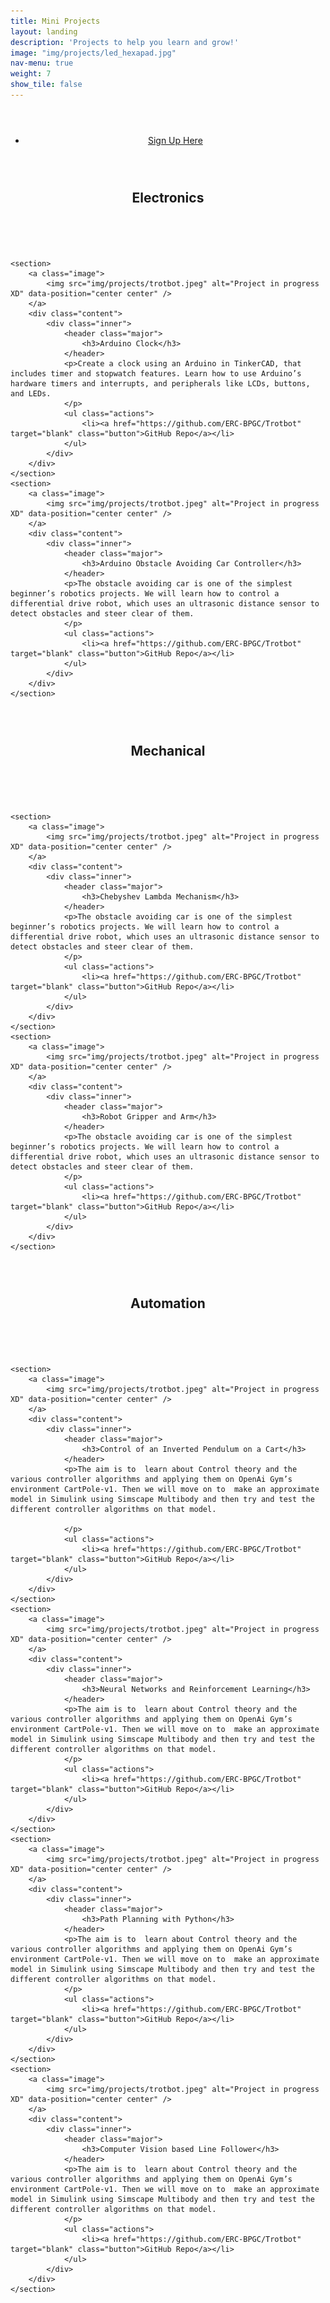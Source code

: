 ```yaml
---
title: Mini Projects
layout: landing
description: 'Projects to help you learn and grow!'
image: "img/projects/led_hexapad.jpg"
nav-menu: true
weight: 7
show_tile: false
---
```


<div id="main">

<section id="two" class="spotlights">

<div class='inner' style="padding:0px !important; padding-top:2em !important;">
<center>
<ul class="actions">
<li><a href="https://docs.google.com/forms/d/e/1FAIpQLSfxGp9lZC7TelZEwytV6WU0c7O_Y86gZ79Sx3pPB35nfqRg7g/viewform?usp=sf_link" target="blank" class="button">Sign Up Here</a></li>
</ul>
</center>
</div>

<div class="inner" style="padding:2em 0 1em 0 !important; ">
<header class="major">
<h1>Electronics</h1>
</header>
</div>

	<section>
		<a class="image">
			<img src="img/projects/trotbot.jpeg" alt="Project in progress XD" data-position="center center" />
		</a>
		<div class="content">
			<div class="inner">
				<header class="major">
					<h3>Arduino Clock</h3>
				</header>
				<p>Create a clock using an Arduino in TinkerCAD, that includes timer and stopwatch features. Learn how to use Arduino’s hardware timers and interrupts, and peripherals like LCDs, buttons, and LEDs.
				</p>
				<ul class="actions">
					<li><a href="https://github.com/ERC-BPGC/Trotbot" target="blank" class="button">GitHub Repo</a></li>
				</ul>
			</div>
		</div>
	</section>
    <section>
		<a class="image">
			<img src="img/projects/trotbot.jpeg" alt="Project in progress XD" data-position="center center" />
		</a>
		<div class="content">
			<div class="inner">
				<header class="major">
					<h3>Arduino Obstacle Avoiding Car Controller</h3>
				</header>
				<p>The obstacle avoiding car is one of the simplest beginner’s robotics projects. We will learn how to control a differential drive robot, which uses an ultrasonic distance sensor to detect obstacles and steer clear of them. 
				</p>
				<ul class="actions">
					<li><a href="https://github.com/ERC-BPGC/Trotbot" target="blank" class="button">GitHub Repo</a></li>
				</ul>
			</div>
		</div>
	</section>

<div class="inner" style="padding:2em 0 1em 0 !important; ">
<header class="major">
<h1>Mechanical</h1>
</header>
</div>
	
	<section>
		<a class="image">
			<img src="img/projects/trotbot.jpeg" alt="Project in progress XD" data-position="center center" />
		</a>
		<div class="content">
			<div class="inner">
				<header class="major">
					<h3>Chebyshev Lambda Mechanism</h3>
				</header>
				<p>The obstacle avoiding car is one of the simplest beginner’s robotics projects. We will learn how to control a differential drive robot, which uses an ultrasonic distance sensor to detect obstacles and steer clear of them. 
				</p>
				<ul class="actions">
					<li><a href="https://github.com/ERC-BPGC/Trotbot" target="blank" class="button">GitHub Repo</a></li>
				</ul>
			</div>
		</div>
	</section>
    <section>
		<a class="image">
			<img src="img/projects/trotbot.jpeg" alt="Project in progress XD" data-position="center center" />
		</a>
		<div class="content">
			<div class="inner">
				<header class="major">
					<h3>Robot Gripper and Arm</h3>
				</header>
				<p>The obstacle avoiding car is one of the simplest beginner’s robotics projects. We will learn how to control a differential drive robot, which uses an ultrasonic distance sensor to detect obstacles and steer clear of them. 
				</p>
				<ul class="actions">
					<li><a href="https://github.com/ERC-BPGC/Trotbot" target="blank" class="button">GitHub Repo</a></li>
				</ul>
			</div>
		</div>
	</section>

<div class="inner" style="padding:2em 0 1em 0 !important; ">
<header class="major">
<h1>Automation</h1>
</header>
</div>

	<section>
		<a class="image">
			<img src="img/projects/trotbot.jpeg" alt="Project in progress XD" data-position="center center" />
		</a>
		<div class="content">
			<div class="inner">
				<header class="major">
					<h3>Control of an Inverted Pendulum on a Cart</h3>
				</header>
				<p>The aim is to  learn about Control theory and the various controller algorithms and applying them on OpenAi Gym’s environment CartPole-v1. Then we will move on to  make an approximate model in Simulink using Simscape Multibody and then try and test the different controller algorithms on that model.

				</p>
				<ul class="actions">
					<li><a href="https://github.com/ERC-BPGC/Trotbot" target="blank" class="button">GitHub Repo</a></li>
				</ul>
			</div>
		</div>
	</section>
    <section>
		<a class="image">
			<img src="img/projects/trotbot.jpeg" alt="Project in progress XD" data-position="center center" />
		</a>
		<div class="content">
			<div class="inner">
				<header class="major">
					<h3>Neural Networks and Reinforcement Learning</h3>
				</header>
				<p>The aim is to  learn about Control theory and the various controller algorithms and applying them on OpenAi Gym’s environment CartPole-v1. Then we will move on to  make an approximate model in Simulink using Simscape Multibody and then try and test the different controller algorithms on that model.
				</p>
				<ul class="actions">
					<li><a href="https://github.com/ERC-BPGC/Trotbot" target="blank" class="button">GitHub Repo</a></li>
				</ul>
			</div>
		</div>
	</section>
    <section>
		<a class="image">
			<img src="img/projects/trotbot.jpeg" alt="Project in progress XD" data-position="center center" />
		</a>
		<div class="content">
			<div class="inner">
				<header class="major">
					<h3>Path Planning with Python</h3>
				</header>
				<p>The aim is to  learn about Control theory and the various controller algorithms and applying them on OpenAi Gym’s environment CartPole-v1. Then we will move on to  make an approximate model in Simulink using Simscape Multibody and then try and test the different controller algorithms on that model.
				</p>
				<ul class="actions">
					<li><a href="https://github.com/ERC-BPGC/Trotbot" target="blank" class="button">GitHub Repo</a></li>
				</ul>
			</div>
		</div>
	</section>
    <section>
		<a class="image">
			<img src="img/projects/trotbot.jpeg" alt="Project in progress XD" data-position="center center" />
		</a>
		<div class="content">
			<div class="inner">
				<header class="major">
					<h3>Computer Vision based Line Follower</h3>
				</header>
				<p>The aim is to  learn about Control theory and the various controller algorithms and applying them on OpenAi Gym’s environment CartPole-v1. Then we will move on to  make an approximate model in Simulink using Simscape Multibody and then try and test the different controller algorithms on that model.
				</p>
				<ul class="actions">
					<li><a href="https://github.com/ERC-BPGC/Trotbot" target="blank" class="button">GitHub Repo</a></li>
				</ul>
			</div>
		</div>
	</section>
</section>
</div>